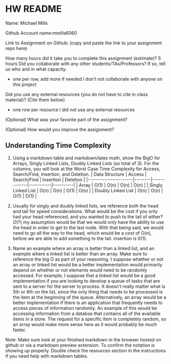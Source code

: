 # HW README

Name: Michael Mills

Github Account name:mmills6060 

Link to Assignment on Github: (copy and paste the link to your assignment repo here)

How many hours did it take you to complete this assignment (estimate)? 
5 hours
Did you collaborate with any other students/TAs/Professors? If so, tell us who and in what capacity.  
- one per row, add more if needed
I don't not collaborate with anyone on this project

Did you use any external resources (you do not have to cite in class material)? (Cite them below)  
- one row per resource
I did not use any external resources

(Optional) What was your favorite part of the assignment? 

(Optional) How would you improve the assignment? 

## Understanding Time Complexity

1. Using a markdown table and markdown/latex math, show the BigO for Arrays, Singly Linked Lists, Doubly Linked Lists (so total of 3). For the columns, you will look at the Worst Case Time Complexity for Access, Search/Find, Insertion, and Deletion. 
| Data Structure       | Access | Search/Find | Insertion | Deletion |
|----------------------|--------|-------------|-----------|----------|
| Array                | O(1)   | O(n)        | O(n)      | O(n)     |
| Singly Linked List   | O(n)   | O(n)        | O(1)      | O(n)     |
| Doubly Linked List   | O(n)   | O(n)        | O(1)      | O(1)     |

2. Usually for singly and doubly linked lists, we reference both the head and tail for speed considerations. What would be the cost if you only had your head referenced, and you wanted to push to the tail of either?  $O(?)$
my assumption would be that we would only have the ability to use the head in order to get to the last node. With that being said, we would need to go all the way to the head, which would be a cost of O(n), before we are able to add something to the tail. insertion is 0(1).
3. Name an example where an array is better than a linked list, and an example where a linked list is better than an array. Make sure to reference the big O as part of your reasoning. 
I suppose whether or not an array or linked list would be a better implementation would primarily depend on whether or not elements would need to be randomly accessed. For example, I suppose that a linked list would be a good implementation if you are looking to develop a queue of tasks that are sent to a server for the server to process. It doesn't really matter what is 5th or 6th on the list, since the only thing that needs to be processed is the item at the beginning of the queue. Alternatively, an array would be a better implementation if there is an application that frequently needs to access pieces of information randomly. An example of this would be accessing information from a databse that contains all of the available items in a store. The request for a specific item is completely random, so an array would make more sense here as it would probably be much faster. 

Note: Make sure look at your finished markdown in the browser hosted on github or via a markdown preview extension. To confirm the notation is showing up properly. Double check the resources section in the instructions if you need help with markdown tables. 